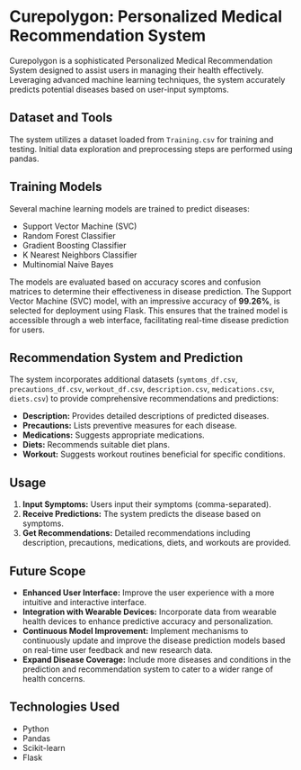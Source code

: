 # Curepolygon: Personalized Medical Recommendation System

Curepolygon is a sophisticated Personalized Medical Recommendation System designed to assist users in managing their health effectively. Leveraging advanced machine learning techniques, the system accurately predicts potential diseases based on user-input symptoms.

## Dataset and Tools

The system utilizes a dataset loaded from `Training.csv` for training and testing. Initial data exploration and preprocessing steps are performed using pandas.

## Training Models

Several machine learning models are trained to predict diseases:
- Support Vector Machine (SVC)
- Random Forest Classifier
- Gradient Boosting Classifier
- K Nearest Neighbors Classifier
- Multinomial Naive Bayes

The models are evaluated based on accuracy scores and confusion matrices to determine their effectiveness in disease prediction. The Support Vector Machine (SVC) model, with an impressive accuracy of **99.26%**, is selected for deployment using Flask. This ensures that the trained model is accessible through a web interface, facilitating real-time disease prediction for users.

## Recommendation System and Prediction

The system incorporates additional datasets (`symtoms_df.csv`, `precautions_df.csv`, `workout_df.csv`, `description.csv`, `medications.csv`, `diets.csv`) to provide comprehensive recommendations and predictions:
- **Description:** Provides detailed descriptions of predicted diseases.
- **Precautions:** Lists preventive measures for each disease.
- **Medications:** Suggests appropriate medications.
- **Diets:** Recommends suitable diet plans.
- **Workout:** Suggests workout routines beneficial for specific conditions.

## Usage

1. **Input Symptoms:** Users input their symptoms (comma-separated).
2. **Receive Predictions:** The system predicts the disease based on symptoms.
3. **Get Recommendations:** Detailed recommendations including description, precautions, medications, diets, and workouts are provided.

## Future Scope

- **Enhanced User Interface:** Improve the user experience with a more intuitive and interactive interface.
- **Integration with Wearable Devices:** Incorporate data from wearable health devices to enhance predictive accuracy and personalization.
- **Continuous Model Improvement:** Implement mechanisms to continuously update and improve the disease prediction models based on real-time user feedback and new research data.
- **Expand Disease Coverage:** Include more diseases and conditions in the prediction and recommendation system to cater to a wider range of health concerns.

## Technologies Used

- Python
- Pandas
- Scikit-learn
- Flask

